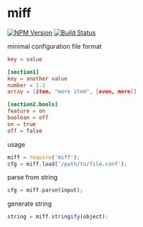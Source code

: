 # miff

[![NPM Version][npm-image]][npm-url]
[![Build Status][travis-image]][travis-url]

minimal configuration file format

```conf
key = value

[section1]
key = another value
number = 1.2
array = [item, "more item", [even, more]]

[section2.bools]
feature = on
boolean = off
on = true
off = false
```

usage

```javascript
miff = require('miff');
cfg = miff.load('/path/to/file.conf');
```

parse from string

```javascript
cfg = miff.parse(input);
```

generate string

```javascript
string = miff.stringify(object);
```

[npm-image]: https://img.shields.io/npm/v/miff.svg?style=flat
[npm-url]: https://npmjs.org/package/miff
[travis-image]: https://img.shields.io/travis/zweifisch/miff.svg?style=flat
[travis-url]: https://travis-ci.org/zweifisch/miff
